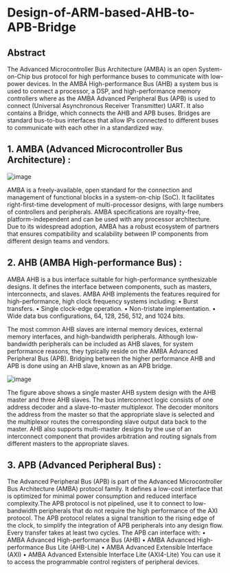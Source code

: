 # Design-of-ARM-based-AHB-to-APB-Bridge

## Abstract
The Advanced Microcontroller Bus Architecture (AMBA) is an open System-on-Chip bus protocol for high performance buses to communicate with low-power devices. In the AMBA High-performance Bus (AHB) a system bus is used to connect a processor, a DSP, and high-performance memory controllers where as the AMBA Advanced Peripheral Bus (APB) is used to connect (Universal Asynchronous Receiver Transmitter) UART. It also contains a Bridge, which connects the AHB and APB buses. Bridges are standard bus-to-bus interfaces that allow IPs connected to different buses to communicate with each other in a standardized way.



## 1. AMBA (Advanced Microcontroller Bus Architecture) :

![image](https://github.com/MahmouodMagdi/RTL-Design-of-ARM-based-AHB-to-APB-Bridge/assets/72949261/e4826773-1bf6-465e-8d44-9aaf1e4b9b20)

AMBA is a freely-available, open standard for the connection and management of functional blocks in a system-on-chip (SoC). It facilitates right-first-time development of multi-processor designs, with large numbers of controllers and peripherals. AMBA specifications are royalty-free, platform-independent and can be used with any processor architecture. Due to its widespread adoption, AMBA has a robust ecosystem of partners that ensures compatibility and scalability between IP components from different design teams and vendors.



## 2. AHB (AMBA High-performance Bus) :

AMBA AHB is a bus interface suitable for high-performance synthesizable designs. It defines the interface between components, such as masters, interconnects, and slaves.
AMBA AHB implements the features required for high-performance, high clock frequency systems including:
  • Burst transfers.
  • Single clock-edge operation.
  • Non-tristate implementation.
  • Wide data bus configurations, 64, 128, 256, 512, and 1024 bits.
  
The most common AHB slaves are internal memory devices, external memory interfaces, and high-bandwidth peripherals. Although low-bandwidth peripherals can be included as AHB slaves, for system performance reasons, they typically reside on the AMBA Advanced Peripheral Bus (APB). Bridging between the higher performance AHB and APB is done using an AHB slave, known as an APB bridge.

![image](https://github.com/MahmouodMagdi/RTL-Design-of-ARM-based-AHB-to-APB-Bridge/assets/72949261/d1650a6e-1afa-408c-a8e9-507cddb409cd)

The figure above shows a single master AHB system design with the AHB master and three AHB slaves. The bus interconnect logic consists of one address decoder and a slave-to-master multiplexor. The decoder monitors the address from the master so that the appropriate slave is selected and the multiplexor routes the corresponding slave output data back to the master. AHB also supports multi-master designs by the use of an interconnect component that provides arbitration and routing signals from different masters to the appropriate slaves.


## 3. APB (Advanced Peripheral Bus) :

The Advanced Peripheral Bus (APB) is part of the Advanced Microcontroller Bus Architecture (AMBA) protocol family. It defines a low-cost interface that is optimized for minimal power consumption and reduced interface complexity.The APB protocol is not pipelined, use it to connect to low-bandwidth peripherals that do not require the high performance of the AXI protocol. The APB protocol relates a signal transition to the rising edge of the clock, to simplify the integration of APB peripherals into any design flow. Every transfer takes at least two cycles.
The APB can interface with:
• AMBA Advanced High-performance Bus (AHB)
• AMBA Advanced High-performance Bus Lite (AHB-Lite)
• AMBA Advanced Extensible Interface (AXI)
• AMBA Advanced Extensible Interface Lite (AXI4-Lite)
You can use it to access the programmable control registers of peripheral devices.
